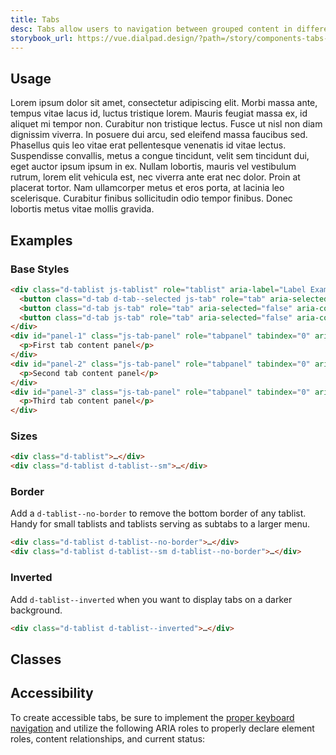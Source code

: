 ```yaml
---
title: Tabs
desc: Tabs allow users to navigation between grouped content in different views while within the same page context.
storybook_url: https://vue.dialpad.design/?path=/story/components-tabs--default
---
```

<code-well-header bgclass="d-bgc-white">
  <example-tabs>
    <template #panel_content="{selected}">
      <div id="base-panel-1" role="tabpanel" tabindex="0" aria-labelledby="base-tab-1" :hidden="selected !== 0">
        <p>First tab content panel</p>
      </div>
      <div v-if="!size" id="base-panel-2" role="tabpanel" tabindex="0" aria-labelledby="base-tab-2" :hidden="selected !== 1">
        <p>Second tab content panel</p>
      </div>
      <div v-if="!size" id="base-panel-3" role="tabpanel" tabindex="0" aria-labelledby="base-tab-3" :hidden="selected !== 2">
        <p>Third tab content panel</p>
      </div>
    </template>
  </example-tabs>
</code-well-header>

## Usage
Lorem ipsum dolor sit amet, consectetur adipiscing elit.
Morbi massa ante, tempus vitae lacus id, luctus tristique lorem.
Mauris feugiat massa ex, id aliquet mi tempor non. Curabitur non tristique lectus.
Fusce ut nisl non diam dignissim viverra.
In posuere dui arcu, sed eleifend massa faucibus sed.
Phasellus quis leo vitae erat pellentesque venenatis id vitae lectus.
Suspendisse convallis, metus a congue tincidunt, velit sem tincidunt dui, eget auctor ipsum ipsum in ex.
Nullam lobortis, mauris vel vestibulum rutrum, lorem elit vehicula est, nec viverra ante erat nec dolor.
Proin at placerat tortor.
Nam ullamcorper metus et eros porta, at lacinia leo scelerisque. Curabitur finibus sollicitudin odio tempor finibus.
Donec lobortis metus vitae mollis gravida.

## Examples
### Base Styles
<code-well-header bgclass="d-bgc-white">
  <example-tabs>
    <template #panel_content="{selected}">
      <div id="base-panel-1" role="tabpanel" tabindex="0" aria-labelledby="base-tab-1" :hidden="selected !== 0">
        <p>First tab content panel</p>
      </div>
      <div v-if="!size" id="base-panel-2" role="tabpanel" tabindex="0" aria-labelledby="base-tab-2" :hidden="selected !== 1">
        <p>Second tab content panel</p>
      </div>
      <div v-if="!size" id="base-panel-3" role="tabpanel" tabindex="0" aria-labelledby="base-tab-3" :hidden="selected !== 2">
        <p>Third tab content panel</p>
      </div>
    </template>
  </example-tabs>
</code-well-header>
    
```html
<div class="d-tablist js-tablist" role="tablist" aria-label="Label Example Group">
  <button class="d-tab d-tab--selected js-tab" role="tab" aria-selected="true" aria-controls="panel-1" id="tab-1" tabindex="0">First tab</button>
  <button class="d-tab js-tab" role="tab" aria-selected="false" aria-controls="panel-2" id="tab-2" tabindex="-1">Second tab</button>
  <button class="d-tab js-tab" role="tab" aria-selected="false" aria-controls="panel-3" id="tab-3" tabindex="-1">Third tab</button>
</div>
<div id="panel-1" class="js-tab-panel" role="tabpanel" tabindex="0" aria-labelledby="tab-1">
  <p>First tab content panel</p>
</div>
<div id="panel-2" class="js-tab-panel" role="tabpanel" tabindex="0" aria-labelledby="tab-2" hidden>
  <p>Second tab content panel</p>
</div>
<div id="panel-3" class="js-tab-panel" role="tabpanel" tabindex="0" aria-labelledby="tab-3" hidden>
  <p>Third tab content panel</p>
</div>
```

### Sizes
<code-well-header bgclass="d-bgc-white">
  <example-tabs />
  <example-tabs size="small" />
</code-well-header>
    
```html
<div class="d-tablist">…</div>
<div class="d-tablist d-tablist--sm">…</div>
```

### Border
Add a `d-tablist--no-border` to remove the bottom border of any tablist. Handy for small tablists and tablists serving as subtabs to a larger menu.

<code-well-header bgclass="d-bgc-white">
  <example-tabs borderless />
  <example-tabs size="small" borderless />
</code-well-header>
 
```html
<div class="d-tablist d-tablist--no-border">…</div>
<div class="d-tablist d-tablist--sm d-tablist--no-border">…</div>
```

### Inverted
Add `d-tablist--inverted` when you want to display tabs on a darker background.

<code-well-header bgclass="d-bgc-black-800">
  <example-tabs inverted>
    <template #panel_content="{selected}">
      <div id="inverted-panel-1" role="tabpanel" tabindex="0" aria-labelledby="inverted-tab-1" :hidden="selected !== 0">
        <p class="d-fc-white">First tab content panel</p>
      </div>
      <div v-if="!size" id="inverted-panel-2" role="tabpanel" tabindex="0" aria-labelledby="inverted-tab-2" :hidden="selected !== 1">
        <p class="d-fc-white">Second tab content panel</p>
      </div>
      <div v-if="!size" id="inverted-panel-3" role="tabpanel" tabindex="0" aria-labelledby="inverted-tab-3" :hidden="selected !== 2">
        <p class="d-fc-white">Third tab content panel</p>
      </div>
    </template>
  </example-tabs>
</code-well-header>
    
```html
<div class="d-tablist d-tablist--inverted">…</div>
```

## Classes
<component-class-table component-name="tabs" />

## Accessibility
To create accessible tabs, be sure to implement the <a href="https://www.w3.org/TR/wai-aria-practices-1.1/examples/tabs/tabs-2/tabs.html" target="_blank">proper keyboard navigation</a> and utilize the following ARIA roles to properly declare element roles, content relationships, and current status:

<component-accessible-table component-name="tabs" />

<script setup>
  import ExampleTabs from "@exampleComponents/ExampleTabs.vue"; 
</script>
